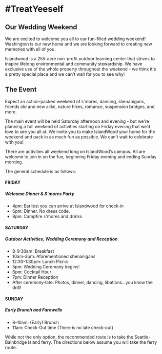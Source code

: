 # #TreatYeeself



## Our Wedding Weekend
We are excited to welcome you all to our fun-filled wedding weekend! Washington is our new home and we are looking forward to creating new memories with all of you.

Islandwood is a 255-acre non-profit outdoor learning center that strives to inspire lifelong environmental and community stewardship. We have exclusive use of the whole property throughout the weekend - we think it's a pretty special place and we can't wait for you to see why!

## The Event
Expect an action-packed weekend of s’mores, dancing, shenanigans, friends old and new alike, nature hikes, romance, suspension bridges, and more.

The main event will be held Saturday afternoon and evening - but we're planning a full weekend of activities starting on Friday evening that we’d love to see you all at. We invite you to make IslandWood your home for the weekend and pack in as much fun as possible. We can't wait to celebrate with you!

There are activities all weekend long on IslandWood’s campus. All are welcome to join in on the fun, beginning Friday evening and ending Sunday morning.

The general schedule is as follows:

#### FRIDAY
<h5>Welcome Dinner & S'mores Party</h1>
<ul>
  <li>4pm: Earliest you can arrive at Islandwood for check-in </li>
  <li>6pm: Dinner. No dress code.</li>
  <li>8pm: Campfire s'mores and drinks</li>
</ul>

#### SATURDAY
<h5>Outdoor Activities, Wedding Ceremony and Reception</h1>
<ul>
  <li>8-9:30am: Breakfast<li>
  10am-3pm: Aforementioned shenanigans<li>
  12:30-1:30pm: Lunch Picnic <li>
  5pm: Wedding Ceremony begins! <li>
  6pm: Cocktail Hour<li>
  7pm: Dinner Reception<li>
  After ceremony-late: Photos, dinner, dancing, libations...you know the drill!
</ul>

#### SUNDAY

<h5>Early Brunch and Farewells</h1>
<ul>
  <li>8-10am: (Early) Brunch </li>
  <li>11am: Check-Out time (There is no late check-out)</li>
</ul>

While not the only option, the recommended route is to take the Seattle-Bainbridge Island ferry. The directions below assume you will take the ferry route.
